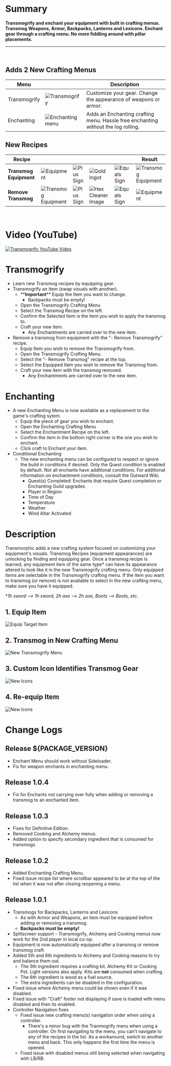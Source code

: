 # Summary
**Transmogrify and enchant your equipment with built in crafting menus. Transmog Weapons, Armor, Backpacks, Lanterns and Lexicons. Enchant gear through a crafting menu. No more fiddling around with pillar placements.**
&nbsp;
- - - -
&nbsp;

## **Adds 2 New Crafting Menus**

 Menu | | Description
--- | --- | --- 
 Transmogrify | ![Transmogrify](https://github.com/ModifAmorphic/outward/blob/mods/transmorphic/Transmorphic/Assets/assets/tex_men_iconsHoverTransmogrify.png?raw=true) | Customize your gear. Change the appearance of weapons or armor.
Enchanting | ![Enchanting menu](https://github.com/ModifAmorphic/outward/blob/mods/transmorphic/Transmorphic/Assets/assets/tex_men_iconsHoverEnchanting.png?raw=true) | Adds an Enchanting crafting menu. Hassle free enchanting without the log rolling. 

## **New Recipes**
Recipe | |  | | | Result
--- | --- | --- | --- | --- | ---
**Transmog Equipment** | ![Equipment](https://github.com/ModifAmorphic/outward/blob/mods/transmorphic/Transmorphic/RawAssets/ArmorTiny.png?raw=true) | ![Plus Sign](https://github.com/ModifAmorphic/outward/blob/mods/transmorphic/Transmorphic/RawAssets/PlusSignTiny.png?raw=true) | ![Gold Ingot](https://github.com/ModifAmorphic/outward/blob/mods/transmorphic/Transmorphic/RawAssets/GoldIngotToonTiny.png?raw=true) | ![Equals Sign](https://github.com/ModifAmorphic/outward/blob/mods/transmorphic/Transmorphic/RawAssets/EqualsSignTiny.png?raw=true) | ![Transmog Equipment](https://github.com/ModifAmorphic/outward/blob/mods/transmorphic/Transmorphic/RawAssets/ArmorTransmogTiny.png?raw=true)
**Remove Transmog** | ![Transmog Equipment](https://github.com/ModifAmorphic/outward/blob/mods/transmorphic/Transmorphic/RawAssets/ArmorTransmogTiny.png?raw=true) | ![Plus Sign](https://github.com/ModifAmorphic/outward/blob/mods/transmorphic/Transmorphic/RawAssets/PlusSignTiny.png?raw=true) | ![Hex Cleaner Image](https://github.com/ModifAmorphic/outward/blob/mods/transmorphic/Transmorphic/RawAssets/HexCleanerToonTiny.png?raw=true) | ![Equals Sign](https://github.com/ModifAmorphic/outward/blob/mods/transmorphic/Transmorphic/RawAssets/EqualsSignTiny.png?raw=true) | ![Equipment](https://github.com/ModifAmorphic/outward/blob/mods/transmorphic/Transmorphic/RawAssets/ArmorTiny.png?raw=true)

<br />

# Video (YouTube)
[ ![Transmogrify YouTube Video](https://github.com/ModifAmorphic/outward/blob/mods/transmorphic/Transmorphic/RawAssets/ReadmeVideoPreview.png?raw=true) ](https://youtu.be/XwYYAvxiIBM)

# Transmogrify
- Learn new Transmog recipes by equipping gear.
- Transmogrify an Item (swap visuals with another).
  - \*\***Important**\*\* Equip the Item you want to change.
    - Backpacks must be empty!
  - Open the Transmogrify Crafting Menu
  - Select the Transmog Recipe on the left.
  - Confirm the Selected Item is the item you wish to apply the transmog to.
  - Craft your new item.
    - Any Enchantments are carried over to the new item.
- Remove a transmog from equipment with the "- Remove Transmogrify" recipe.
  - Equip Item you wish to remove the Transmogrify from.
  - Open the Transmogrify Crafting Menu.
  - Select the "- Remove Transmog" recipe at the top.
  - Select the Equipped Item you wish to remove the Transmog from.
  - Craft your new item with the transmog removed.
    - Any Enchantments are carried over to the new item.

# Enchanting
- A new Enchanting Menu is now available as a replacement to the game's crafting sytem.
  - Equip the piece of gear you wish to enchant.
  - Open the Enchanting Crafting Menu
  - Select the Enchantment Recipe on the left.
  - Confirm the item in the bottom right corner is the one you wish to enchant.
  - Click craft to Enchant your item.
- Conditional Enchanting
  - The new enchanting menu can be configured to respect or ignore the build in conditions if desired. Only the Quest condition is enabled by default. Not all enchants have additional conditions. For additional information on enchantment conditions, consult the Outward Wiki.
    - Quest(s) Completed: Enchants that require Quest completion or Enchanting Guild upgrades.
    - Player in Region
    - Time of Day
    - Temperature
    - Weather
    - Wind Altar Activated

# Description
<p>
Transmorphic adds a new crafting system focused on customizing your equipment's visuals. Transmog Recipes (equipment appearances) are unlocking by finding and equipping gear. Once a transmog recipe is learned, any equipment item of the same type* can have its appearance altered to look like it in the new Transmogrify crafting menu. Only equipped items are selectable in the Transmogrify crafting menu. If the item you want to transmog (or remove) is not available to select in the new crafting menu, make sure you have it equipped.
</p>

\**1h sword --> 1h sword, 2h axe --> 2h axe, Boots --> Boots, etc.*


## 1. Equip Item
![Equip Target Item](https://github.com/ModifAmorphic/outward/blob/mods/transmorphic/Transmorphic/RawAssets/EquipItemSmallest.png?raw=true)
## 2. Transmog in New Crafting Menu
![New Transmogrify Menu](https://github.com/ModifAmorphic/outward/blob/mods/transmorphic/Transmorphic/RawAssets/CraftingMenuSmallest.png?raw=true)
## 3. Custom Icon Identifies Transmog Gear
![New Icons](https://github.com/ModifAmorphic/outward/blob/mods/transmorphic/Transmorphic/RawAssets/NewTmogEquipmentSmallest.png?raw=true)
## 4. Re-equip Item
![New Icons](https://github.com/ModifAmorphic/outward/blob/mods/transmorphic/Transmorphic/RawAssets/HeadshotSmall.png?raw=true)

# Change Logs

## Release ${PACKAGE_VERSION}
  - Enchant Menu should work without Sideloader.
  - Fix for weapon enchants in enchanting menu.

## Release 1.0.4
  - Fix for Enchants not carrying over fully when adding or removing a transmog to an enchanted item.

## Release 1.0.3
  - Fixes for Definitive Edition.
  - Removed Cooking and Alchemy menus.
  - Added option to specify secondary ingredient that is consumed for transmogs

## Release 1.0.2
  - Added Enchanting Crafting Menu.
  - Fixed issue recipe list where scrollbar appeared to be at the top of the list when it was not after closing reopening a menu.

## Release 1.0.1
- Transmogs for Backpacks, Lanterns and Lexicons
  - As with Armor and Weapons, an item must be equipped before adding or removing a transmog.
  - **Backpacks must be empty!**
- Splitscreen support - Transmogrify, Alchemy and Cooking menus now work for the 2nd player in local co-op.
- Equipment is now automatically equipped after a transmog or remove transmog craft.
- Added 5th and 6th ingredients to Alchemy and Cooking reasons to try and balance them out.
  - The 5th ingredient requires a crafting kit. Alchemy Kit or Cooking Pot. Light versions also apply. Kits are **not** consumed when crafting.
  - The 6th ingredient is wood as a fuel source.
  - The extra ingredients can be disabled in the configuration.
- Fixed issue where Alchemy menu could be shown even if it was disabled.
- Fixed issue with "Craft" footer not displaying if save is loaded with menu disabled and then its enabled.
- Controller Navigation fixes
  - Fixed issue new crafting menu(s) navigation order when using a controller.
    - There's a minor bug with the Tranmogrify menu when using a controller. On first navigating to the menu, you can't navigate to any of the recipes in the list. As a workaround, switch to another menu and back. This only happens the first time the menu is opened.
  - Fixed issue with disabled menus still being selected when navigating with LB/RB.
  